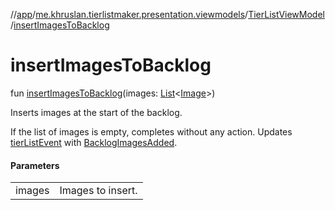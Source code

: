 //[app](../../../index.md)/[me.khruslan.tierlistmaker.presentation.viewmodels](../index.md)/[TierListViewModel](index.md)/[insertImagesToBacklog](insert-images-to-backlog.md)

# insertImagesToBacklog

fun [insertImagesToBacklog](insert-images-to-backlog.md)(images: [List](https://kotlinlang.org/api/latest/jvm/stdlib/kotlin.collections/-list/index.html)&lt;[Image](../../me.khruslan.tierlistmaker.data.models.tierlist.image/-image/index.md)&gt;)

Inserts images at the start of the backlog.

If the list of images is empty, completes without any action. Updates [tierListEvent](tier-list-event.md) with [BacklogImagesAdded](../../me.khruslan.tierlistmaker.data.models.tierlist/-backlog-images-added/index.md).

#### Parameters

| | |
|---|---|
| images | Images to insert. |
